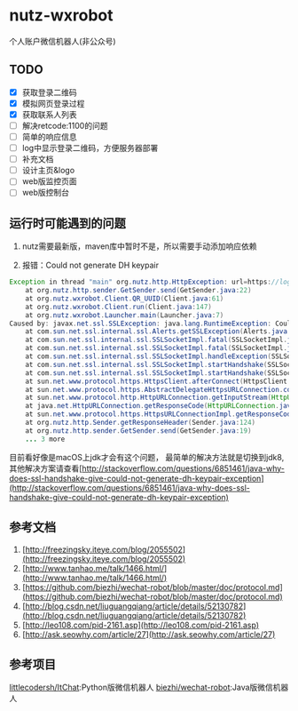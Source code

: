 # nutz-wxrobot

个人账户微信机器人(非公众号)

## TODO

* [x] 获取登录二维码
* [x] 模拟网页登录过程
* [x] 获取联系人列表
* [ ] 解决retcode:1100的问题
* [ ] 简单的响应信息
* [ ] log中显示登录二维码，方便服务器部署
* [ ] 补充文档
* [ ] 设计主页&logo
* [ ] web版监控页面
* [ ] web版控制台

## 运行时可能遇到的问题

1. nutz需要最新版，maven库中暂时不是，所以需要手动添加响应依赖

2. 报错：Could not generate DH keypair

```java
Exception in thread "main" org.nutz.http.HttpException: url=https://login.weixin.qq.com/jslogin?appid=wx782c26e4c19acffb&fun=new&lang=zh_CN&_=1470996468968
	at org.nutz.http.sender.GetSender.send(GetSender.java:22)
	at org.nutz.wxrobot.Client.QR_UUID(Client.java:61)
	at org.nutz.wxrobot.Client.run(Client.java:147)
	at org.nutz.wxrobot.Launcher.main(Launcher.java:7)
Caused by: javax.net.ssl.SSLException: java.lang.RuntimeException: Could not generate DH keypair
	at com.sun.net.ssl.internal.ssl.Alerts.getSSLException(Alerts.java:190)
	at com.sun.net.ssl.internal.ssl.SSLSocketImpl.fatal(SSLSocketImpl.java:1747)
	at com.sun.net.ssl.internal.ssl.SSLSocketImpl.fatal(SSLSocketImpl.java:1708)
	at com.sun.net.ssl.internal.ssl.SSLSocketImpl.handleException(SSLSocketImpl.java:1691)
	at com.sun.net.ssl.internal.ssl.SSLSocketImpl.startHandshake(SSLSocketImpl.java:1222)
	at com.sun.net.ssl.internal.ssl.SSLSocketImpl.startHandshake(SSLSocketImpl.java:1199)
	at sun.net.www.protocol.https.HttpsClient.afterConnect(HttpsClient.java:476)
	at sun.net.www.protocol.https.AbstractDelegateHttpsURLConnection.connect(AbstractDelegateHttpsURLConnection.java:166)
	at sun.net.www.protocol.http.HttpURLConnection.getInputStream(HttpURLConnection.java:1195)
	at java.net.HttpURLConnection.getResponseCode(HttpURLConnection.java:379)
	at sun.net.www.protocol.https.HttpsURLConnectionImpl.getResponseCode(HttpsURLConnectionImpl.java:318)
	at org.nutz.http.Sender.getResponseHeader(Sender.java:124)
	at org.nutz.http.sender.GetSender.send(GetSender.java:19)
	... 3 more
```

目前看好像是macOS上jdk才会有这个问题， 最简单的解决方法就是切换到jdk8, 其他解决方案请查看[http://stackoverflow.com/questions/6851461/java-why-does-ssl-handshake-give-could-not-generate-dh-keypair-exception](http://stackoverflow.com/questions/6851461/java-why-does-ssl-handshake-give-could-not-generate-dh-keypair-exception)

## 参考文档

1. [http://freezingsky.iteye.com/blog/2055502](http://freezingsky.iteye.com/blog/2055502)
2. [http://www.tanhao.me/talk/1466.html/](http://www.tanhao.me/talk/1466.html/)
3. [https://github.com/biezhi/wechat-robot/blob/master/doc/protocol.md](https://github.com/biezhi/wechat-robot/blob/master/doc/protocol.md)
4. [http://blog.csdn.net/liuguangqiang/article/details/52130782](http://blog.csdn.net/liuguangqiang/article/details/52130782)
5. [http://leo108.com/pid-2161.asp](http://leo108.com/pid-2161.asp)
6. [http://ask.seowhy.com/article/27](http://ask.seowhy.com/article/27)

## 参考项目

[littlecodersh/ItChat](https://github.com/littlecodersh/ItChat):Python版微信机器人
[biezhi/wechat-robot](https://github.com/biezhi/wechat-robot):Java版微信机器人




